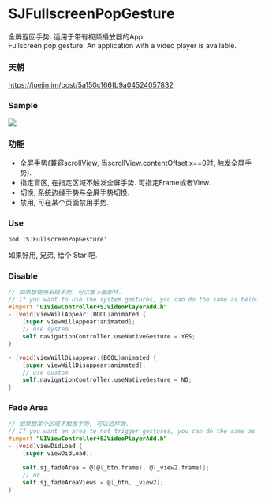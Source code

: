 # SJFullscreenPopGesture
全屏返回手势. 适用于带有视频播放器的App.    
Fullscreen pop gesture. An application with a video player is available.    

### 天朝

https://juejin.im/post/5a150c166fb9a04524057832

### Sample
<img src="https://github.com/changsanjiang/SJVideoPlayerBackGR/blob/master/SJBackGRProject/SJBackGRProject/ex1.gif" />

### 功能
- 全屏手势(兼容scrollView, 当scrollView.contentOffset.x==0时, 触发全屏手势).
- 指定盲区, 在指定区域不触发全屏手势. 可指定Frame或者View. 
- 切换, 系统边缘手势与全屏手势切换.
- 禁用, 可在某个页面禁用手势.

### Use
```
pod 'SJFullscreenPopGesture'
```

如果好用, 兄弟, 给个 Star 吧.

### Disable 
```Objective-C
// 如果想使用系统手势，可以像下面那样. 
// If you want to use the system gestures, you can do the same as below.
#import "UIViewController+SJVideoPlayerAdd.h"
- (void)viewWillAppear:(BOOL)animated {
    [super viewWillAppear:animated];
    // use system 
    self.navigationController.useNativeGesture = YES;
}

- (void)viewWillDisappear:(BOOL)animated {
    [super viewWillDisappear:animated];
    // use custom 
    self.navigationController.useNativeGesture = NO;
}
```

### Fade Area
```Objective-C
// 如果想某个区域不触发手势, 可以这样做.
// If you want an area to not trigger gestures, you can do the same as below.
#import "UIViewController+SJVideoPlayerAdd.h"
- (void)viewDidLoad {
    [super viewDidLoad];
    
    self.sj_fadeArea = @[@(_btn.frame), @(_view2.frame)];
    // or
    self.sj_fadeAreaViews = @[_btn, _view2];
}
```

